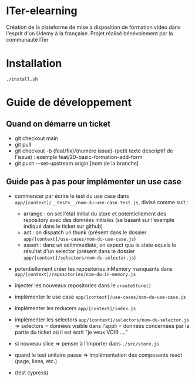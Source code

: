 # ITer-elearning

Création de la plateforme de mise à disposition de formation vidéo dans l'esprit d'un Udemy à la française. Projet réalisé bénévolement par la communauté ITer

# Installation

`./install.sh`

# Guide de développement

## Quand on démarre un ticket

- git checkout main
- git pull
- git checkout -b (feat/fix)/(numéro issue)-(petit texte descriptif de l'issue) : exemple feat/20-basic-formation-add-form
- git push --set-upstream origin [nom de la branche]

## Guide pas à pas pour implémenter un use case

- commencer par écrire le test du use case dans `app/[context]/__tests__/nom-du-use-case.test.js`, divisé comme suit :

  - arrange : on set l'état initial du store et potentiellement des repository avec des données initiales (se basant sur l'exemple indiqué dans le ticket sur github)
  - act : on dispatch un thunk (présent dans le dossier `app/[context]/use-cases/nom-du-use-case.js`)
  - assert : dans un setImmediate, on expect que le state equals le résultat d'un selector (présent dans le dossier `app/[context]/selectors/nom-du-selector.js`)

- potentiellement créer les repositories inMemory manquants dans `app/[context]/repositories/nom-du-in-memory.js`

- injecter les nouveaux repositories dans le `createStore()`

- implémenter le use case `app/[context]/use-cases/nom-du-use-case.js`

- implémenter les reducers `app/[context]/index.js`

- implémenter les selectors `app/[context]/selectors/nom-du-selector.js` => selectors = données visible dans l'appli = données concernées par la partie du ticket où il est écrit "je veux VOIR ...."

- si nouveau slice => penser à l'importer dans `./src/store.js`

- quand le test unitaire passe => implémentation des composants react (page, liens, etc.)

- (test cypress)
